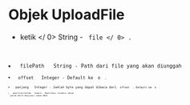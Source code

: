 # Objek UploadFile

*  ketik </ 0>  String - <code> file </ 0> .</li>
<li><code> filePath </ 0>  String - Path dari file yang akan diunggah</li>
<li><code> offset </ 0>  Integer - Default ke <code> 0 </ 0> .</li>
<li><code> panjang </ 0>  Integer - Jumlah byte yang dapat dibaca dari <code> offset </ 0> . Default ke <code> 0 </ 0> .</li>
<li><code> modificationTime </ 0>  Double - Modifikasi terakhir dalam
 jumlah detik menyinari zaman UNIX.</li>
</ul>